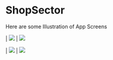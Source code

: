 # ShopSector

Here are some Illustration of App Screens

| ![](app/src/main/assets/img_1.png) | ![](app/src/main/assets/img_2.png)

| ![](app/src/main/assets/img_3.png) | ![](app/src/main/assets/img_4.png)
